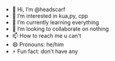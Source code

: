 - 👋 Hi, I’m @headscarf
- 👀 I’m interested in kua,py, cpp
- 🌱 I’m currently learning everything
- 💞️ I’m looking to collaborate on nothing
- 📫 How to reach me u can't
- 😄 Pronouns: he/him
- ⚡ Fun fact: don't have any

<!---
headscarf/headscarf is a ✨ special ✨ repository because its `README.md` (this file) appears on your GitHub profile.
You can click the Preview link to take a look at your changes.
--->
